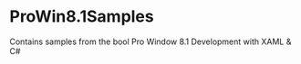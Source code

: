 ProWin8.1Samples
================

Contains samples from the bool Pro Window 8.1 Development with XAML &amp; C#
